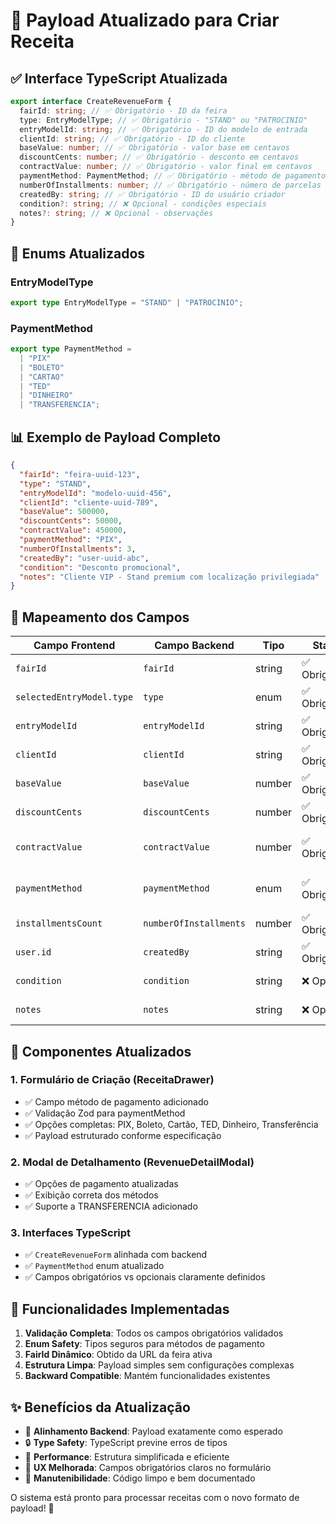 # 🚀 Payload Atualizado para Criar Receita

## ✅ Interface TypeScript Atualizada

```typescript
export interface CreateRevenueForm {
  fairId: string; // ✅ Obrigatório - ID da feira
  type: EntryModelType; // ✅ Obrigatório - "STAND" ou "PATROCINIO"
  entryModelId: string; // ✅ Obrigatório - ID do modelo de entrada
  clientId: string; // ✅ Obrigatório - ID do cliente
  baseValue: number; // ✅ Obrigatório - valor base em centavos
  discountCents: number; // ✅ Obrigatório - desconto em centavos
  contractValue: number; // ✅ Obrigatório - valor final em centavos
  paymentMethod: PaymentMethod; // ✅ Obrigatório - método de pagamento
  numberOfInstallments: number; // ✅ Obrigatório - número de parcelas (padrão: 1)
  createdBy: string; // ✅ Obrigatório - ID do usuário criador
  condition?: string; // ❌ Opcional - condições especiais
  notes?: string; // ❌ Opcional - observações
}
```

## 🎯 Enums Atualizados

### EntryModelType

```typescript
export type EntryModelType = "STAND" | "PATROCINIO";
```

### PaymentMethod

```typescript
export type PaymentMethod =
  | "PIX"
  | "BOLETO"
  | "CARTAO"
  | "TED"
  | "DINHEIRO"
  | "TRANSFERENCIA";
```

## 📊 Exemplo de Payload Completo

```json
{
  "fairId": "feira-uuid-123",
  "type": "STAND",
  "entryModelId": "modelo-uuid-456",
  "clientId": "cliente-uuid-789",
  "baseValue": 500000,
  "discountCents": 50000,
  "contractValue": 450000,
  "paymentMethod": "PIX",
  "numberOfInstallments": 3,
  "createdBy": "user-uuid-abc",
  "condition": "Desconto promocional",
  "notes": "Cliente VIP - Stand premium com localização privilegiada"
}
```

## 🔄 Mapeamento dos Campos

| Campo Frontend            | Campo Backend          | Tipo   | Status         | Descrição                  |
| ------------------------- | ---------------------- | ------ | -------------- | -------------------------- |
| `fairId`                  | `fairId`               | string | ✅ Obrigatório | ID da feira ativa          |
| `selectedEntryModel.type` | `type`                 | enum   | ✅ Obrigatório | Tipo extraído do modelo    |
| `entryModelId`            | `entryModelId`         | string | ✅ Obrigatório | ID do modelo selecionado   |
| `clientId`                | `clientId`             | string | ✅ Obrigatório | ID do cliente selecionado  |
| `baseValue`               | `baseValue`            | number | ✅ Obrigatório | Valor base em centavos     |
| `discountCents`           | `discountCents`        | number | ✅ Obrigatório | Desconto em centavos       |
| `contractValue`           | `contractValue`        | number | ✅ Obrigatório | Valor calculado final      |
| `paymentMethod`           | `paymentMethod`        | enum   | ✅ Obrigatório | Método selecionado no form |
| `installmentsCount`       | `numberOfInstallments` | number | ✅ Obrigatório | Convertido para número     |
| `user.id`                 | `createdBy`            | string | ✅ Obrigatório | ID do usuário logado       |
| `condition`               | `condition`            | string | ❌ Opcional    | Condições especiais        |
| `notes`                   | `notes`                | string | ❌ Opcional    | Observações do form        |

## 🎨 Componentes Atualizados

### 1. **Formulário de Criação (ReceitaDrawer)**

- ✅ Campo método de pagamento adicionado
- ✅ Validação Zod para paymentMethod
- ✅ Opções completas: PIX, Boleto, Cartão, TED, Dinheiro, Transferência
- ✅ Payload estruturado conforme especificação

### 2. **Modal de Detalhamento (RevenueDetailModal)**

- ✅ Opções de pagamento atualizadas
- ✅ Exibição correta dos métodos
- ✅ Suporte a TRANSFERENCIA adicionado

### 3. **Interfaces TypeScript**

- ✅ `CreateRevenueForm` alinhada com backend
- ✅ `PaymentMethod` enum atualizado
- ✅ Campos obrigatórios vs opcionais claramente definidos

## 🚀 Funcionalidades Implementadas

1. **Validação Completa**: Todos os campos obrigatórios validados
2. **Enum Safety**: Tipos seguros para métodos de pagamento
3. **FairId Dinâmico**: Obtido da URL da feira ativa
4. **Estrutura Limpa**: Payload simples sem configurações complexas
5. **Backward Compatible**: Mantém funcionalidades existentes

## ✨ Benefícios da Atualização

- 🎯 **Alinhamento Backend**: Payload exatamente como esperado
- 🔒 **Type Safety**: TypeScript previne erros de tipos
- 🚀 **Performance**: Estrutura simplificada e eficiente
- 📱 **UX Melhorada**: Campos obrigatórios claros no formulário
- 🔧 **Manutenibilidade**: Código limpo e bem documentado

O sistema está pronto para processar receitas com o novo formato de payload! 🎉
